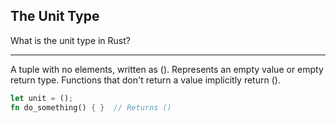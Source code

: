 ## The Unit Type

What is the unit type in Rust?

---

A tuple with no elements, written as (). Represents an empty value or empty return type. Functions that don't return a value implicitly return ().

```rust
let unit = ();
fn do_something() { }  // Returns ()
```

